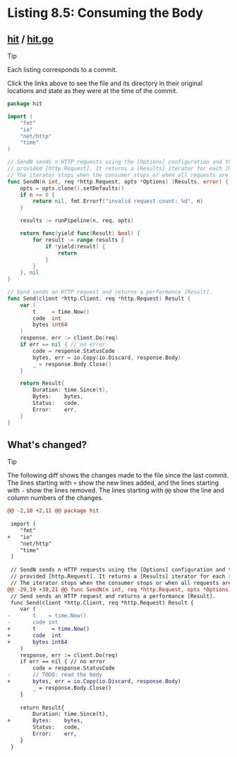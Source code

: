 # Listing 8.5: Consuming the Body

## [hit](https://github.com/inancgumus/gobyexample/blob/e59a978dc4be1ef6db531f19f58a294f3c09dc0d/hit) / [hit.go](https://github.com/inancgumus/gobyexample/blob/e59a978dc4be1ef6db531f19f58a294f3c09dc0d/hit/hit.go)

> [!TIP]
> Each listing corresponds to a commit.
>
> Click the links above to see the file and its directory in their original locations and state as they were at the time of the commit.

```go
package hit

import (
	"fmt"
	"io"
	"net/http"
	"time"
)

// SendN sends n HTTP requests using the [Options] configuration and the
// provided [http.Request]. It returns a [Results] iterator for each [Result].
// The iterator stops when the consumer stops or when all requests are done.
func SendN(n int, req *http.Request, opts *Options) (Results, error) {
	opts = opts.clone().setDefaults()
	if n <= 0 {
		return nil, fmt.Errorf("invalid request count: %d", n)
	}

	results := runPipeline(n, req, opts)

	return func(yield func(Result) bool) {
		for result := range results {
			if !yield(result) {
				return
			}
		}
	}, nil
}

// Send sends an HTTP request and returns a performance [Result].
func Send(client *http.Client, req *http.Request) Result {
	var (
		t     = time.Now()
		code  int
		bytes int64
	)
	response, err := client.Do(req)
	if err == nil { // no error
		code = response.StatusCode
		bytes, err = io.Copy(io.Discard, response.Body)
		_ = response.Body.Close()
	}

	return Result{
		Duration: time.Since(t),
		Bytes:    bytes,
		Status:   code,
		Error:    err,
	}
}
```

## What's changed?

> [!TIP]
> The following diff shows the changes made to the file since the last commit.
> The lines starting with `+` show the new lines added, and the lines starting with `-` show the lines removed.
> The lines starting with `@@` show the line and column numbers of the changes.

```diff
@@ -2,10 +2,11 @@ package hit
 
 import (
 	"fmt"
+	"io"
 	"net/http"
 	"time"
 )
 
 // SendN sends n HTTP requests using the [Options] configuration and the
 // provided [http.Request]. It returns a [Results] iterator for each [Result].
 // The iterator stops when the consumer stops or when all requests are done.
@@ -29,19 +30,21 @@ func SendN(n int, req *http.Request, opts *Options) (Results, error) {
 // Send sends an HTTP request and returns a performance [Result].
 func Send(client *http.Client, req *http.Request) Result {
 	var (
-		t    = time.Now()
-		code int
+		t     = time.Now()
+		code  int
+		bytes int64
 	)
 	response, err := client.Do(req)
 	if err == nil { // no error
 		code = response.StatusCode
-		// TODO: read the body
+		bytes, err = io.Copy(io.Discard, response.Body)
 		_ = response.Body.Close()
 	}
 
 	return Result{
 		Duration: time.Since(t),
+		Bytes:    bytes,
 		Status:   code,
 		Error:    err,
 	}
 }
```

